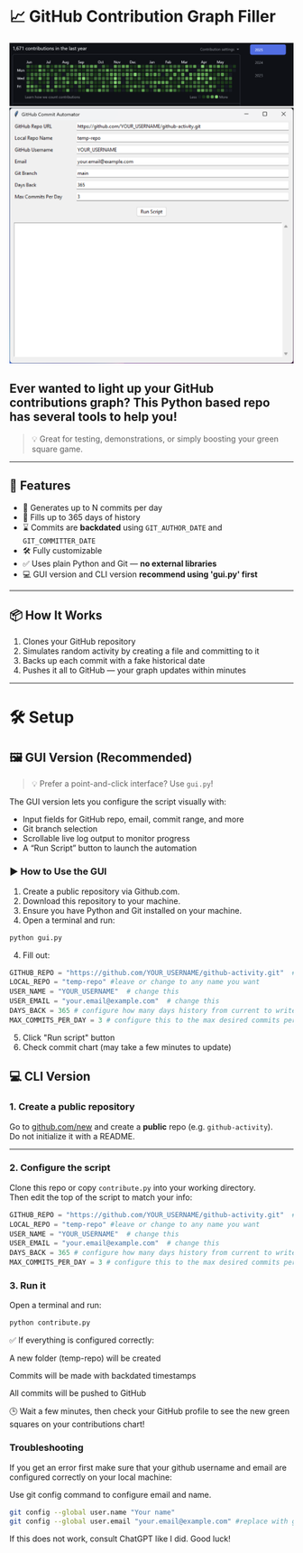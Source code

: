 # 📈 GitHub Contribution Graph Filler

![Github Contributions Screenshot](https://github.com/CARay1502/contributions-chart-generator/blob/main/Screenshot%202025-05-26%20111042.png)
![Github Contributions GUI Screenshot](https://github.com/CARay1502/contributions-chart-generator/blob/main/GUI%20Screenshot.png)

Ever wanted to light up your GitHub contributions graph? This Python based repo has several tools to help you!
- 

> 💡 Great for testing, demonstrations, or simply boosting your green square game.

---

## 🚀 Features

- 🔁 Generates up to N commits per day
- 📅 Fills up to 365 days of history
- ⌛ Commits are **backdated** using `GIT_AUTHOR_DATE` and `GIT_COMMITTER_DATE`
- 🛠️ Fully customizable
- ✅ Uses plain Python and Git — **no external libraries**
- 💻 GUI version and CLI version **recommend using 'gui.py' first**

---

## 📦 How It Works

1. Clones your GitHub repository
2. Simulates random activity by creating a file and committing to it
3. Backs up each commit with a fake historical date
4. Pushes it all to GitHub — your graph updates within minutes

---

# 🛠️ Setup

## 🖼️ GUI Version (Recommended)

> 💡 Prefer a point-and-click interface? Use `gui.py`!

The GUI version lets you configure the script visually with:
- Input fields for GitHub repo, email, commit range, and more
- Git branch selection
- Scrollable live log output to monitor progress
- A “Run Script” button to launch the automation

### ▶️ How to Use the GUI

1. Create a public repository via Github.com.
2. Download this repository to your machine.
3. Ensure you have Python and Git installed on your machine.
4. Open a terminal and run:

```bash
python gui.py
```
4. Fill out:
```python
GITHUB_REPO = "https://github.com/YOUR_USERNAME/github-activity.git"  # change this to repo url
LOCAL_REPO = "temp-repo" #leave or change to any name you want
USER_NAME = "YOUR_USERNAME"  # change this 
USER_EMAIL = "your.email@example.com"  # change this
DAYS_BACK = 365 # configure how many days history from current to write commits to (max 365)
MAX_COMMITS_PER_DAY = 3 # configure this to the max desired commits per day (recommend no more than 15)
```
5. Click "Run script" button
6. Check commit chart (may take a few minutes to update)

## 💻 CLI Version 

### 1. Create a public repository

Go to [github.com/new](https://github.com/new) and create a **public** repo (e.g. `github-activity`).  
Do not initialize it with a README.

---

### 2. Configure the script

Clone this repo or copy `contribute.py` into your working directory.  
Then edit the top of the script to match your info:

```python
GITHUB_REPO = "https://github.com/YOUR_USERNAME/github-activity.git"  # change this to repo url
LOCAL_REPO = "temp-repo" #leave or change to any name you want
USER_NAME = "YOUR_USERNAME"  # change this 
USER_EMAIL = "your.email@example.com"  # change this
DAYS_BACK = 365 # configure how many days history from current to write commits to (max 365)
MAX_COMMITS_PER_DAY = 3 # configure this to the max desired commits per day (recommend no more than 15)
```

### 3. Run it 

Open a terminal and run:

```python
python contribute.py
```

✅ If everything is configured correctly:

A new folder (temp-repo) will be created

Commits will be made with backdated timestamps

All commits will be pushed to GitHub

🕒 Wait a few minutes, then check your GitHub profile to see the new green squares on your contributions chart!

### Troubleshooting

If you get an error first make sure that your github username and email are configured correctly on your local machine: 

Use git config command to configure email and name. 
```bash
git config --global user.name "Your name"
git config --global user.email "your.email@example.com" #replace with github profile email
```

If this does not work, consult ChatGPT like I did. Good luck! 
